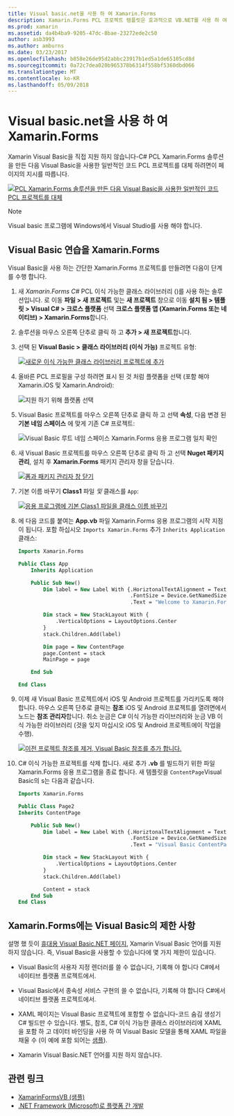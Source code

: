 ```yaml
---
title: Visual basic.net을 사용 하 여 Xamarin.Forms
description: Xamarin.Forms PCL 프로젝트 템플릿은 효과적으로 VB.NET를 사용 하 여 플랫폼 간 모바일 앱을 빌드할 수 있도록 하는 주 어셈블리에 대 한 Visual Basic을 사용 하도록 수정할 수 있습니다.
ms.prod: xamarin
ms.assetid: da4b4ba9-9205-47dc-8bae-23272ede2c50
author: asb3993
ms.author: amburns
ms.date: 03/23/2017
ms.openlocfilehash: b858e26de95d2abbc23917b1ed5a1de65105cd8d
ms.sourcegitcommit: 0a72c7dea020b965378b6314f558bf5360dbd066
ms.translationtype: MT
ms.contentlocale: ko-KR
ms.lasthandoff: 05/09/2018
---
```

# <a name="xamarinforms-using-visual-basicnet"></a>Visual basic.net을 사용 하 여 Xamarin.Forms

Xamarin Visual Basic을 직접 지원 하지 않습니다-C# PCL Xamarin.Forms 솔루션을 만든 다음 Visual Basic을 사용한 일반적인 코드 PCL 프로젝트를 대체 하려면이 페이지의 지시를 따릅니다.

[![](xamarin-forms-images/hero-sml.png "PCL Xamarin.Forms 솔루션을 만든 다음 Visual Basic을 사용한 일반적인 코드 PCL 프로젝트를 대체")](xamarin-forms-images/hero.png#lightbox)

> [!NOTE]
> Visual basic 프로그램에 Windows에서 Visual Studio를 사용 해야 합니다.

## <a name="xamarinforms-with-visual-basic-walkthrough"></a>Visual Basic 연습을 Xamarin.Forms

Visual Basic을 사용 하는 간단한 Xamarin.Forms 프로젝트를 만들려면 다음이 단계를 수행 합니다.

1. 새 *Xamarin.Forms C#* PCL 이식 가능한 클래스 라이브러리 ()를 사용 하는 솔루션입니다.
로 이동 **파일 > 새 프로젝트** 및는 **새 프로젝트** 창으로 이동 **설치 됨 > 템플릿 > Visual C# > 크로스 플랫폼** 선택  **크로스 플랫폼 앱 (Xamarin.Forms 또는 네이티브) > Xamarin.Forms**합니다.

2. 솔루션을 마우스 오른쪽 단추로 클릭 하 고 **추가 > 새 프로젝트**합니다.

3. 선택 된 **Visual Basic > 클래스 라이브러리 (이식 가능)** 프로젝트 유형:

   [![](xamarin-forms-images/add-vb-2-sml.png "새로운 이식 가능한 클래스 라이브러리 프로젝트에 추가")](xamarin-forms-images/add-vb-2.png#lightbox)

4. 올바른 PCL 프로필을 구성 하려면 표시 된 것 처럼 플랫폼을 선택 (포함 해야 Xamarin.iOS 및 Xamarin.Android):

   ![](xamarin-forms-images/add-vb-3-sml.png "지원 하기 위해 플랫폼 선택")

5. Visual Basic 프로젝트를 마우스 오른쪽 단추로 클릭 하 고 선택 **속성**, 다음 변경 된 **기본 네임 스페이스** 에 맞게 기존 C# 프로젝트:

   ![](xamarin-forms-images/add-vb-4s-sml.png "Visual Basic 루트 네임 스페이스 Xamarin.Forms 응용 프로그램 일치 확인")

6. 새 Visual Basic 프로젝트를 마우스 오른쪽 단추로 클릭 하 고 선택 **Nuget 패키지 관리**, 설치 후 **Xamarin.Forms** 패키지 관리자 창을 닫습니다.

   [![](xamarin-forms-images/add-vb-4-sml.png "폼과 패키지 관리자 창 닫기")](xamarin-forms-images/add-vb-4.png#lightbox)

7. 기본 이름 바꾸기 **Class1** 파일 *및* 클래스를 `App`:

   [![](xamarin-forms-images/add-vb-5-sml.png "응용 프로그램에 기본 Class1 파일을 클래스 이름 바꾸기")](xamarin-forms-images/add-vb-5.png#lightbox)

8. 에 다음 코드를 붙여는 **App.vb** 파일 Xamarin.Forms 응용 프로그램의 시작 지점이 됩니다. 포함 하십시오 `Imports Xamarin.Forms` 추가 `Inherits Application` 클래스:

    ```vb 
    Imports Xamarin.Forms

    Public Class App
        Inherits Application

        Public Sub New()
            Dim label = New Label With {.HoriztonalTextAlignment = TextAlignment.Center,
                                        .FontSize = Device.GetNamedSize(NamedSize.Medium, GetType(Label)),
                                        .Text = "Welcome to Xamarin.Forms with Visual Basic.NET"}

            Dim stack = New StackLayout With {
                .VerticalOptions = LayoutOptions.Center
            }
            stack.Children.Add(label)

            Dim page = New ContentPage
            page.Content = stack
            MainPage = page

        End Sub

    End Class
    ```

9. 이제 새 Visual Basic 프로젝트에서 iOS 및 Android 프로젝트를 가리키도록 해야 합니다.
마우스 오른쪽 단추로 클릭는 **참조** iOS 및 Android 프로젝트를 열려면에서 노드는 **참조 관리자**합니다. 취소 눈금은 C# 이식 가능한 라이브러리와 눈금 VB 이식 가능한 라이브러리 (것을 잊지 마십시오 iOS 및 Android 프로젝트에이 작업을 수행).

   [![](xamarin-forms-images/add-vb-8-sml.png "이전 프로젝트 참조를 제거, Visual Basic 참조를 추가 합니다.")](xamarin-forms-images/add-vb-8.png#lightbox)

10. C# 이식 가능한 프로젝트를 삭제 합니다. 새로 추가 **.vb** 를 빌드하기 위한 파일 Xamarin.Forms 응용 프로그램을 종료 합니다. 새 템플릿을 `ContentPage`Visual Basic의 s는 다음과 같습니다.

    ```vb
    Imports Xamarin.Forms

    Public Class Page2
    Inherits ContentPage

        Public Sub New()
            Dim label = New Label With {.HoriztonalTextAlignment = TextAlignment.Center,
                                        .FontSize = Device.GetNamedSize(NamedSize.Medium, GetType(Label)),
                                        .Text = "Visual Basic ContentPage"}

            Dim stack = New StackLayout With {
                .VerticalOptions = LayoutOptions.Center
            }
            stack.Children.Add(label)

            Content = stack
        End Sub
    End Class
    ```

## <a name="limitations-of-visual-basic-in-xamarinforms"></a>Xamarin.Forms에는 Visual Basic의 제한 사항

설명 했 듯이 [휴대용 Visual Basic.NET 페이지](~/cross-platform/platform/visual-basic/index.md), Xamarin Visual Basic 언어를 지원 하지 않습니다. 즉, Visual Basic을 사용할 수 있습니다에 몇 가지 제한이 있습니다.

 - Visual Basic의 사용자 지정 렌더러를 쓸 수 없습니다, 기록해 야 합니다 C#에서 네이티브 플랫폼 프로젝트에서.

 - Visual Basic에서 종속성 서비스 구현의 쓸 수 없습니다, 기록해 야 합니다 C#에서 네이티브 플랫폼 프로젝트에서.

 - XAML 페이지는 Visual Basic 프로젝트에 포함할 수 없습니다-코드 숨김 생성기 C# 빌드만 수 있습니다. 별도, 참조, C# 이식 가능한 클래스 라이브러리에 XAML을 포함 하 고 데이터 바인딩을 사용 하 여 Visual Basic 모델을 통해 XAML 파일을 채울 수 (이 예에 포함 되어는 [샘플](https://github.com/xamarin/mobile-samples/tree/master/VisualBasic/XamarinFormsVB/XamlPages)).

 - Xamarin Visual Basic.NET 언어를 지원 하지 않습니다.

## <a name="related-links"></a>관련 링크

- [XamarinFormsVB (샘플)](https://github.com/xamarin/mobile-samples/tree/master/VisualBasic/XamarinFormsVB)
- [.NET Framework (Microsoft)로 플랫폼 간 개발](http://msdn.microsoft.com/en-us/library/gg597391(v=vs.110).aspx)
